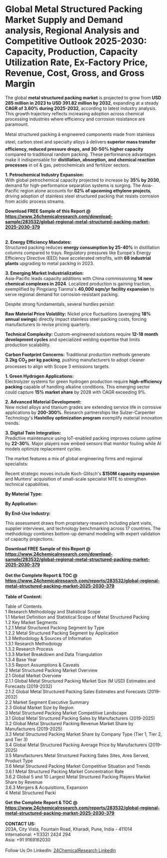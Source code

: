 <h1>Global Metal Structured Packing Market Supply and Demand analysis, Regional Analysis  and Competitive Outlook 2025-2030: Capacity, Production, Capacity Utilization Rate, Ex-Factory Price, Revenue, Cost, Gross, and Gross Margin</h1><p>The global <strong>metal structured packing market</strong> is projected to grow from <strong>USD 285 million in 2023 to USD 391.82 million by 2032</strong>, expanding at a steady <strong>CAGR of 3.60% during 2025-2032</strong>, according to latest industry analysis. This growth trajectory reflects increasing adoption across chemical processing industries where efficiency and corrosion resistance are paramount.</p><p>Metal structured packing â engineered components made from stainless steel, carbon steel and specialty alloys â delivers <strong>superior mass transfer efficiency, reduced pressure drops, and 30-50% higher capacity</strong> compared to traditional random packing. These performance advantages make it indispensable for <strong>distillation, absorption, and chemical reaction processes</strong> in oil &amp; gas, petrochemicals and fertilizer sectors.</p><p><strong>1. Petrochemical Industry Expansion:</strong><br>
With global petrochemical capacity projected to increase by <strong>35% by 2030</strong>, demand for high-performance separation systems is surging. The Asia-Pacific region alone accounts for <strong>62% of upcoming ethylene projects</strong>, driving adoption of stainless steel structured packing that resists corrosion from acidic process streams.</p><div><b>Download FREE Sample of this Report @ 
            <a href="https://www.24chemicalresearch.com/download-sample/283532/global-regional-metal-structured-packing-market-2025-2030-379">
            https://www.24chemicalresearch.com/download-sample/283532/global-regional-metal-structured-packing-market-2025-2030-379</a></b></div><br><p><strong>2. Energy Efficiency Mandates:</strong><br>
Structured packing reduces <strong>energy consumption by 25-40%</strong> in distillation columns compared to trays. Regulatory pressures like Europe's Energy Efficiency Directive (EED) have accelerated retrofits, with <strong>68 industrial plants</strong> upgrading to metal packing in 2023.</p><p><strong>3. Emerging Market Industrialization:</strong><br>
Asia-Pacific leads capacity additions with China commissioning <strong>14 new chemical complexes in 2024</strong>. Localized production is gaining traction, exemplified by Pingxiang Tianma's <strong>40,000 sqm/yr facility expansion</strong> to serve regional demand for corrosion-resistant packing.</p><p>Despite strong fundamentals, several hurdles persist:</p><p><strong>Raw Material Price Volatility:</strong> Nickel price fluctuations (averaging <strong>18% annual swings</strong>) directly impact stainless steel packing costs, forcing manufacturers to revise pricing quarterly.</p><p><strong>Technical Complexity:</strong> Custom-engineered solutions require <strong>12-18 month development cycles</strong> and specialized welding expertise that limits production scalability.</p><p><strong>Carbon Footprint Concerns:</strong> Traditional production methods generate <strong>3.2kg CO<sub>2</sub> per kg packing</strong>, pushing manufacturers to adopt cleaner processes to align with Scope 3 emissions targets.</p><p><strong>1. Green Hydrogen Applications:</strong><br>
Electrolyzer systems for green hydrogen production require <strong>high-efficiency packing</strong> capable of handling alkaline conditions. This emerging sector could capture <strong>15% market share</strong> by 2028 with CAGR exceeding 9%.</p><p><strong>2. Advanced Material Development:</strong><br>
New nickel alloys and titanium grades are extending service life in corrosive applications by <strong>200-300%</strong>. Research partnerships like Sulzer-Carpenter Technology's <strong>Hastelloy optimization program</strong> exemplify material innovation trends.</p><p><strong>3. Digital Twin Integration:</strong><br>
Predictive maintenance using IoT-enabled packing improves column uptime by <strong>22-30%</strong>. Major players now embed sensors that monitor fouling while AI models optimize replacement cycles.</p><p>The market features a mix of global engineering firms and regional specialists:</p><p>Recent strategic moves include Koch-Glitsch's <strong>$150M capacity expansion</strong> and Munters' acquisition of small-scale specialist MTE to strengthen technical capabilities.</p><p><strong>By Material Type:</strong></p><p><strong>By Application:</strong></p><p><strong>By End-Use Industry:</strong></p><p>This assessment draws from proprietary research including plant visits, supplier interviews, and technology benchmarking across 17 countries. The methodology combines bottom-up demand modeling with expert validation of capacity projections.</p><div><b>Download FREE Sample of this Report @ 
            <a href="https://www.24chemicalresearch.com/download-sample/283532/global-regional-metal-structured-packing-market-2025-2030-379">
            https://www.24chemicalresearch.com/download-sample/283532/global-regional-metal-structured-packing-market-2025-2030-379</a></b></div><br><div><b>Get the Complete Report & TOC @ 
            <a href="https://www.24chemicalresearch.com/reports/283532/global-regional-metal-structured-packing-market-2025-2030-379">
            https://www.24chemicalresearch.com/reports/283532/global-regional-metal-structured-packing-market-2025-2030-379</a></b></div><br>
            <b>Table of Content:</b><p>Table of Contents<br />
1 Research Methodology and Statistical Scope<br />
1.1 Market Definition and Statistical Scope of Metal Structured Packing<br />
1.2 Key Market Segments<br />
1.2.1 Metal Structured Packing Segment by Type<br />
1.2.2 Metal Structured Packing Segment by Application<br />
1.3 Methodology & Sources of Information<br />
1.3.1 Research Methodology<br />
1.3.2 Research Process<br />
1.3.3 Market Breakdown and Data Triangulation<br />
1.3.4 Base Year<br />
1.3.5 Report Assumptions & Caveats<br />
2 Metal Structured Packing Market Overview<br />
2.1 Global Market Overview<br />
2.1.1 Global Metal Structured Packing Market Size (M USD) Estimates and Forecasts (2019-2032)<br />
2.1.2 Global Metal Structured Packing Sales Estimates and Forecasts (2019-2032)<br />
2.2 Market Segment Executive Summary<br />
2.3 Global Market Size by Region<br />
3 Metal Structured Packing Market Competitive Landscape<br />
3.1 Global Metal Structured Packing Sales by Manufacturers (2019-2025)<br />
3.2 Global Metal Structured Packing Revenue Market Share by Manufacturers (2019-2025)<br />
3.3 Metal Structured Packing Market Share by Company Type (Tier 1, Tier 2, and Tier 3)<br />
3.4 Global Metal Structured Packing Average Price by Manufacturers (2019-2025)<br />
3.5 Manufacturers Metal Structured Packing Sales Sites, Area Served, Product Type<br />
3.6 Metal Structured Packing Market Competitive Situation and Trends<br />
3.6.1 Metal Structured Packing Market Concentration Rate<br />
3.6.2 Global 5 and 10 Largest Metal Structured Packing Players Market Share by Revenue<br />
3.6.3 Mergers & Acquisitions, Expansion<br />
4 Metal Structured Packi</p><div><b>Get the Complete Report & TOC @ 
            <a href="https://www.24chemicalresearch.com/reports/283532/global-regional-metal-structured-packing-market-2025-2030-379">
            https://www.24chemicalresearch.com/reports/283532/global-regional-metal-structured-packing-market-2025-2030-379</a></b></div><br><b>CONTACT US:</b><br>
            203A, City Vista, Fountain Road, Kharadi, Pune, India - 411014<br>
            International: +1(332) 2424 294<br>
            Asia: +91 9169162030 <br><br>
            Follow Us On LinkedIn: <a href="https://www.linkedin.com/company/24chemicalresearch/">24ChemicalResearch LinkedIn</a>